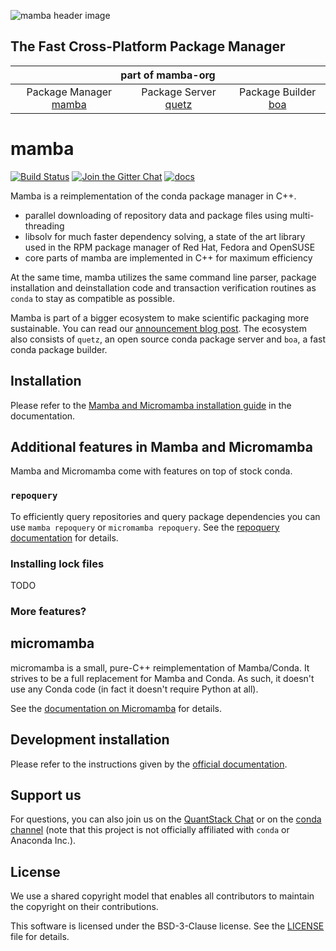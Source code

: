![mamba header image](docs/assets/mamba_header.png)

## The Fast Cross-Platform Package Manager

<table>
<thead align="center" cellspacing="10">
  <tr>
    <th colspan="3" align="center" border="">part of mamba-org</th>
  </tr>
</thead>
<tbody>
  <tr background="#FFF">
    <td align="center">Package Manager <a href="https://github.com/mamba-org/mamba">mamba</a></td>
    <td align="center">Package Server <a href="https://github.com/mamba-org/quetz">quetz</a></td>
    <td align="center">Package Builder <a href="https://github.com/mamba-org/boa">boa</a></td>
  </tr>
</tbody>
</table>

# mamba

[![Build Status](https://github.com/mamba-org/mamba/workflows/CI/badge.svg)](https://github.com/mamba-org/mamba/actions)
[![Join the Gitter Chat](https://badges.gitter.im/Join%20Chat.svg)](https://gitter.im/mamba-org/Lobby?utm_source=badge&utm_medium=badge&utm_campaign=pr-badge&utm_content=badge)
[![docs](https://readthedocs.org/projects/mamba/badge/?version=latest&style=flat)](https://mamba.readthedocs.io/en/latest)

Mamba is a reimplementation of the conda package manager in C++.

- parallel downloading of repository data and package files using multi-threading
- libsolv for much faster dependency solving, a state of the art library used in the RPM package manager of Red Hat, Fedora and OpenSUSE
- core parts of mamba are implemented in C++ for maximum efficiency

At the same time, mamba utilizes the same command line parser, package installation and deinstallation code and transaction verification routines as `conda` to stay as compatible as possible.

Mamba is part of a bigger ecosystem to make scientific packaging more sustainable. You can read our [announcement blog post](https://medium.com/@QuantStack/open-software-packaging-for-science-61cecee7fc23).
The ecosystem also consists of `quetz`, an open source conda package server and `boa`, a fast conda package builder.

## Installation

Please refer to the [Mamba and Micromamba installation guide](https://mamba.readthedocs.io/en/latest/installation.html) in the documentation.

## Additional features in Mamba and Micromamba

Mamba and Micromamba come with features on top of stock conda.

### `repoquery`

To efficiently query repositories and query package dependencies you can use `mamba repoquery` or `micromamba repoquery`.
See the [repoquery documentation](https://mamba.readthedocs.io/en/latest/user_guide/mamba.html#repoquery) for details.

### Installing lock files

TODO

### More features?

## micromamba

micromamba is a small, pure-C++ reimplementation of Mamba/Conda. It strives to be a full replacement for Mamba and Conda. As such, it doesn't use any Conda code (in fact it doesn't require Python at all).

See the [documentation on Micromamba](https://mamba.readthedocs.io/en/latest/user_guide/micromamba.html) for details.

## Development installation

Please refer to the instructions given by the [official documentation](https://mamba.readthedocs.io/en/latest/developer_zone/build_locally.html#).

## Support us

For questions, you can also join us on the [QuantStack Chat](https://gitter.im/QuantStack/Lobby) or on the [conda channel](https://gitter.im/conda/conda) (note that this project is not officially affiliated with `conda` or Anaconda Inc.).

## License

We use a shared copyright model that enables all contributors to maintain the copyright on their contributions.

This software is licensed under the BSD-3-Clause license. See the [LICENSE](LICENSE) file for details.
